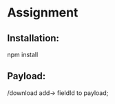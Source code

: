 # Assignment

Installation:
------------------------
npm install

Payload:
------------------------
/download
add-> fieldId to payload;


